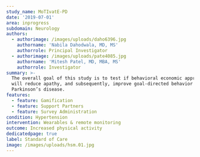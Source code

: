 ```yaml
---
study_name: MoTIvatE-PD
date: '2019-07-01'
area: inprogress
subdomain: Neurology
authors:
  - authorimage: /images/uploads/daho6396.jpg
    authorname: 'Nabila Dahodwala, MD, MS'
    authorrole: Principal Investigator
  - authorimage: /images/uploads/pate4085.jpg
    authorname: 'Mitesh Patel, MD, MBA, MS'
    authorrole: Investigator
summary: >-
  The overall goal of this study is to test if behavioral economic approaches
  will reduce apathy, and subsequently, improve goal-directed behavior in
  Parkinson’s disease.
features:
  - feature: Gamification
  - feature: Support Partners
  - feature: Survey Administration
condition: Hypertension
intervention: Wearables & remote monitoring
outcome: Increased physical activity
dedicatedpage: true
label: Standard of Care 
image: /images/uploads/hsm.01.jpg
---
```


